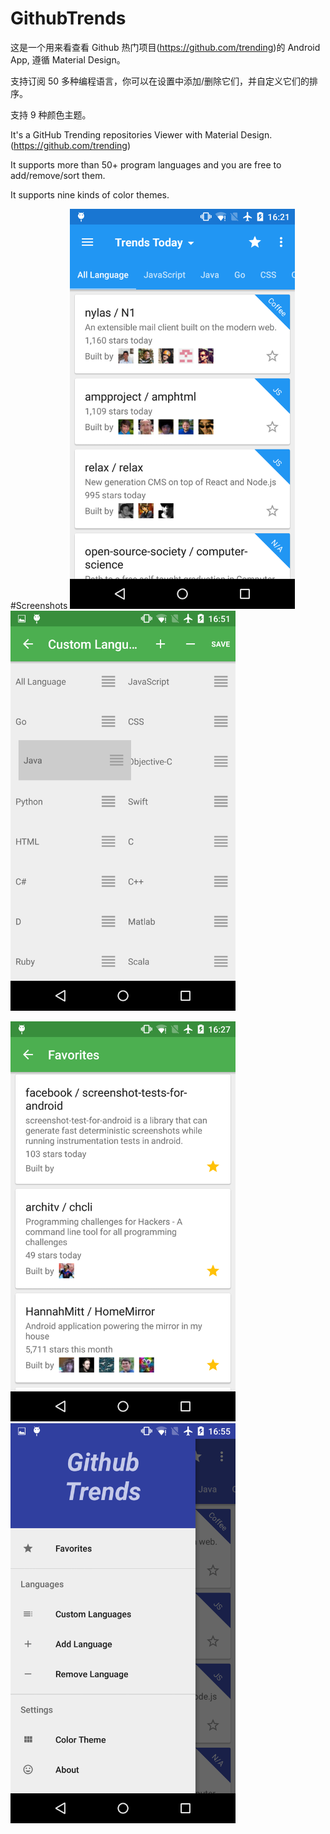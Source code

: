 # GithubTrends

这是一个用来看查看 Github 热门项目(https://github.com/trending)的 Android App, 遵循 Material Design。

支持订阅 50 多种编程语言，你可以在设置中添加/删除它们，并自定义它们的排序。

支持 9 种颜色主题。

It's a GitHub Trending repositories Viewer with Material Design. (https://github.com/trending)

It supports more than 50+ program languages and you are free to add/remove/sort them. 

It supports nine kinds of color themes.

#Screenshots
<img src="/screenshot/1.png" alt="screenshot" title="screenshot" width="360" height="640" />   <img src="/screenshot/5.png" alt="screenshot" title="screenshot"  width="360" height="640"  />

<img src="/screenshot/3.png" alt="screenshot" title="screenshot"  width="360" height="640"  />   <img src="/screenshot/4.png" alt="screenshot" title="screenshot"  width="360" height="640" />
